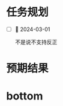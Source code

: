 # 任务规划
- [ ] 📅 2024-03-01 
  
  
  
  

  
  
  不是说不支持反正

# 预期结果

  
  
  
  
  
  
  
  
  
  
  
  
  
  
  
  
  
  

# bottom